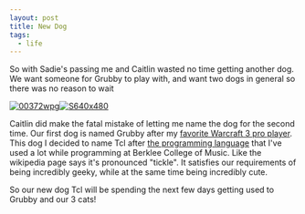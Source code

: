 ```yaml
---
layout: post
title: New Dog
tags:
  - life
---
```

<p>So with Sadie's passing me and Caitlin wasted no time getting another dog. We want someone for Grubby to play with, and want two dogs in general so there was no reason to wait<div class='p_embed p_image_embed'><a href="http://getfile2.posterous.com/getfile/files.posterous.com/temp-2011-04-01/sublBefmoiDICwtpvHhlhfzkshBmFsqfChpyBccpDAafIlErvbmJvJqilzcv/00372wpg.jpg"><img alt="00372wpg" src="http://getfile2.posterous.com/getfile/files.posterous.com/temp-2011-04-01/sublBefmoiDICwtpvHhlhfzkshBmFsqfChpyBccpDAafIlErvbmJvJqilzcv/00372wpg.jpg" /></a><a href="http://getfile3.posterous.com/getfile/files.posterous.com/temp-2011-04-01/qncpiudmIeBleFwkfctiwwucgArHHobCquGxcCajjksbqsollsqErfsEwhAe/s640x480.jpg"><img alt="S640x480" src="http://getfile3.posterous.com/getfile/files.posterous.com/temp-2011-04-01/qncpiudmIeBleFwkfctiwwucgArHHobCquGxcCajjksbqsollsqErfsEwhAe/s640x480.jpg" /></a></div></p><p>Caitlin did make the fatal mistake of letting me name the dog for the second time. Our first dog is named Grubby after my <a href="https://www.facebook.com/FollowGrubby">favorite Warcraft 3 pro player</a>. This dog I decided to name Tcl after <a href="http://en.wikipedia.org/wiki/Tcl">the programming language</a> that I've used a lot while programming at Berklee College of Music. Like the wikipedia page says it's pronounced "tickle". It satisfies our requirements of being incredibly geeky, while at the same time being incredibly cute.</p><p>So our new dog Tcl will be spending the next few days getting used to Grubby and our 3 cats!</p>
